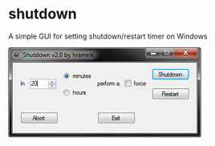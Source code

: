 # shutdown
A simple GUI for setting shutdown/restart timer on Windows

![Alt text](/img/Window_screenshot.PNG?raw=true "Window Screenshot")
